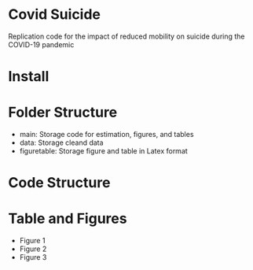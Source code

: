 # Covid Suicide
Replication code for the impact of reduced mobility on suicide during the COVID-19 pandemic

# Install

# Folder Structure
- main: Storage code for estimation, figures, and tables
- data: Storage cleand data
- figuretable: Storage figure and table in Latex format

# Code Structure

# Table and Figures
- Figure 1 
- Figure 2
- Figure 3 
